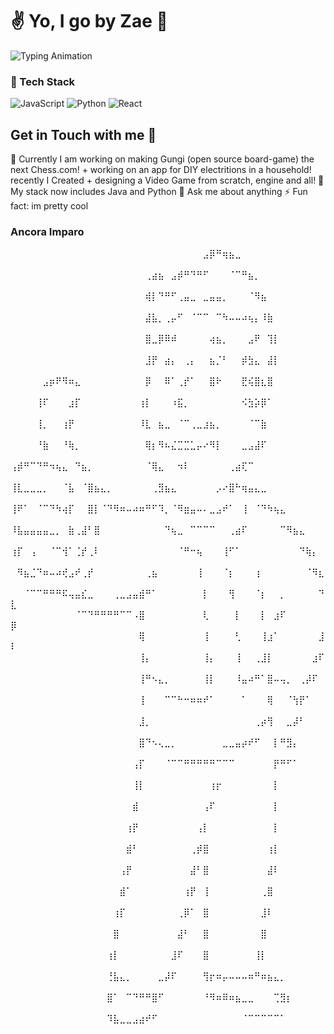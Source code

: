 # ✌️ Yo, I go by Zae 🍂

![Typing Animation](https://readme-typing-svg.herokuapp.com/?lines=Hello,+Vault+Dweller!;Stats+Loading...&font=Fira+Code&color=00FF00&size=24)

### 🚀 Tech Stack
![JavaScript](https://img.shields.io/badge/-JavaScript-F7DF1E?logo=javascript&logoColor=000)
![Python](https://img.shields.io/badge/-Python-3776AB?logo=python&logoColor=fff)
![React](https://img.shields.io/badge/-React-61DAFB?logo=react&logoColor=000)

## Get in Touch with me 🍂

🔭 Currently I am working on making Gungi (open source board-game) the next Chess.com! + working on an app for DIY electritions in a household!
recently I Created + designing a Video Game from scratch, engine and all!
🌱 My stack now includes Java and Python
💬 Ask me about anything
⚡ Fun fact: im pretty cool

  ### Ancora Imparo


⠀⠀⠀⠀⠀⠀⠀⠀⠀⠀⠀⠀⠀⠀⠀⠀⠀⠀⠀⠀⠀⠀⠀⠀⠀⠀⠀⠀⠀⠀⣠⡿⠛⢶⣦⣀⠀⠀⠀⠀⠀⠀⠀⠀⠀⠀⠀⠀⠀⠀
⠀⠀⠀⠀⠀⠀⠀⠀⠀⠀⠀⠀⠀⠀⠀⠀⠀⠀⠀⠀⠀⢀⣴⣦⠀⣠⡾⠛⠙⠛⠋⠀⠀⠀⠈⠉⠛⣦⡀⠀⠀⠀⠀⠀⠀⠀⠀⠀⠀⠀
⠀⠀⠀⠀⠀⠀⠀⠀⠀⠀⠀⠀⠀⠀⠀⠀⠀⠀⠀⠀⠀⢾⡇⠙⠛⠋⢀⣤⣀⠀⣀⣤⣤⡀⠀⠀⠀⠈⠻⣦⠀⠀⠀⠀⠀⠀⠀⠀⠀⠀
⠀⠀⠀⠀⠀⠀⠀⠀⠀⠀⠀⠀⠀⠀⠀⠀⠀⠀⠀⠀⠀⣼⣧⡀⢀⡤⠋⠀⠈⠉⠉⠀⠉⠳⠤⠤⠴⢦⡄⠸⣷⠀⠀⠀⠀⠀⠀⠀⠀⠀
⠀⠀⠀⠀⠀⠀⠀⠀⠀⠀⠀⠀⠀⠀⠀⠀⠀⠀⠀⠀⠀⣿⣀⡿⠿⠾⠀⠀⠀⠀⠀⢴⣦⡀⠀⠀⠀⣠⠟⠀⢹⡇⠀⠀⠀⠀⠀⠀⠀⠀
⠀⠀⠀⠀⠀⠀⠀⠀⠀⠀⠀⠀⠀⠀⠀⠀⠀⠀⠀⠀⠀⣸⡟⠀⣴⡄⠀⢀⡄⠀⠀⣦⡈⠃⠀⠀⡾⣳⣄⠀⣼⡇⠀⠀⠀⠀⠀⠀⠀⠀
⠀⠀⠀⠀⠀⣠⡶⠟⠻⠶⣄⠀⠀⠀⠀⠀⠀⠀⠀⠀⠀⡿⠀⠀⠿⠁⢀⡞⠁⠀⠀⣿⠗⠀⠀⠀⣟⢮⣿⣆⣿⠀⠀⠀⠀⠀⠀⠀⠀⠀
⠀⠀⠀⠀⢸⠏⠀⠀⠀⣰⡏⠀⠀⠀⠀⠀⠀⠀⠀⠀⢰⡇⠀⠀⠀⠰⣯⡀⠀⠀⠀⠀⠀⠀⠀⠀⠪⣳⡵⡿⠁⠀⠀⠀⠀⠀⠀⠀⠀⠀
⠀⠀⠀⠀⢸⡀⠀⠀⢰⡟⠀⠀⠀⠀⠀⠀⠀⠀⠀⠀⠸⣇⠀⣦⣀⠀⠈⠉⢀⣀⣰⣦⡀⠀⠀⠀⠀⠈⠉⣷⠀⠀⠀⠀⠀⠀⠀⠀⠀⠀
⠀⠀⠀⠀⠘⣷⠀⠀⠘⢷⡀⠀⠀⠀⠀⠀⠀⠀⠀⠀⠀⢿⡆⠻⠦⣌⣉⣉⣁⡤⠔⠻⡇⠀⠀⠀⣀⣠⣼⠏⠀⠀⠀⠀⠀⠀⠀⠀⠀⠀
⢠⡾⠛⠉⠙⠛⠲⢦⣄⠀⠙⣦⡀⠀⠀⠀⠀⠀⠀⠀⠀⠈⢿⣄⠀⠀⠲⠇⠀⠀⠀⠀⠀⠀⢀⣴⢏⠉⠀⠀⠀⠀⠀⠀⠀⠀⠀⠀⠀⠀
⢸⣇⣀⣀⣀⡀⠀⠀⠈⣧⠀⠈⣿⣦⣄⡀⠀⠀⠀⠀⠀⠀⢀⣻⣦⣄⠀⠀⠀⠀⠀⠀⡠⠔⣿⠓⢶⣤⣄⣀⠀⠀⠀⠀⠀⠀⠀⠀⠀⠀
⢸⠟⠁⠀⠈⠉⠙⠳⢴⡏⠀⠀⣿⡇⠈⠙⠻⠶⠤⠴⠶⠛⠋⠹⡀⠈⠻⣶⣤⠤⠄⣀⣠⠞⠁⠀⢸⠀⠈⠙⠳⢦⣄⠀⠀⠀⠀⠀⠀⠀
⠸⣧⣤⣤⣤⣤⣀⡀⠀⣷⢀⣼⠃⣿⠀⠀⠀⠀⠀⠀⠀⠀⠀⠀⠙⢦⣀⠀⠉⠉⠉⠉⠀⠀⢀⣴⠏⠀⠀⠀⠀⠀⠉⠻⣦⣄⠀⠀⠀⠀
⢰⡏⠀⢠⠀⠀⠈⠉⢺⠁⢈⡞⢀⠇⠀⠀⠀⠀⠀⠀⠀⠀⠀⠀⠀⠀⠈⠛⠒⢦⠀⠀⠀⢸⠋⠁⠀⠀⠀⠀⠀⠀⠀⠀⠀⠙⢷⡄⠀⠀
⠀⠻⣦⣈⠙⠶⠤⠴⢞⣠⠞⢀⡞⠀⠀⠀⠀⠀⠀⠀⠀⢀⣦⠀⠀⠀⠀⠀⠀⢸⠀⠀⠀⠈⡆⠀⠀⠀⢰⠀⠀⠀⠀⠀⠀⠀⠈⠻⣆⠀
⠀⠀⠈⠉⠉⠛⠛⠛⠯⢤⣤⣎⣀⠀⠀⠀⢀⣀⣠⣤⣾⠛⠁⠀⠀⠀⠀⠀⠀⠀⡇⠀⠀⠀⢻⠀⠀⠀⠈⡆⠀⠀⡀⠀⠀⠀⠀⠀⠙⣇
⠀⠀⠀⠀⠀⠀⠀⠀⠀⠀⠈⠉⠙⠛⠛⠛⠛⠉⠉⠠⣿⠀⠀⠀⠀⠀⠀⠀⠀⠀⢇⠀⠀⠀⠀⡇⠀⠀⠀⡇⠀⣰⠏⠀⠀⠀⠀⠀⠀⡿
⠀⠀⠀⠀⠀⠀⠀⠀⠀⠀⠀⠀⠀⠀⠀⠀⠀⠀⠀⠀⢿⠀⠀⠀⠀⠀⠀⠀⠀⠀⢸⠀⠀⠀⠀⢃⠀⠀⠀⢸⣰⠁⠀⠀⠀⠀⠀⠀⣸⠇
⠀⠀⠀⠀⠀⠀⠀⠀⠀⠀⠀⠀⠀⠀⠀⠀⠀⠀⠀⠀⢸⡄⠀⠀⠀⠀⠀⠀⠀⠀⢸⡄⠀⠀⠀⢸⠀⠀⢀⣸⡇⠀⠀⠀⠀⠀⠀⣰⠏⠀
⠀⠀⠀⠀⠀⠀⠀⠀⠀⠀⠀⠀⠀⠀⠀⠀⠀⠀⠀⠀⢸⠛⠢⣄⡀⠀⠀⠀⠀⠀⢸⡇⠀⠀⠀⠸⣤⠴⠛⠁⣿⠤⢤⡀⠀⢀⡼⠏⠀⠀
⠀⠀⠀⠀⠀⠀⠀⠀⠀⠀⠀⠀⠀⠀⠀⠀⠀⠀⠀⠀⢸⠀⠀⠀⠉⠉⠓⠒⠶⠶⠞⠁⠀⠀⠀⠀⠁⠀⠀⠀⢿⠀⠀⠈⢳⡟⠁⠀⠀⠀
⠀⠀⠀⠀⠀⠀⠀⠀⠀⠀⠀⠀⠀⠀⠀⠀⠀⠀⠀⠀⣸⡀⠀⠀⠀⠀⠀⠀⠀⠀⠀⠀⠀⠀⠀⠀⠀⠀⢀⡴⢻⠀⠀⣀⡼⠃⠀⠀⠀⠀
⠀⠀⠀⠀⠀⠀⠀⠀⠀⠀⠀⠀⠀⠀⠀⠀⠀⠀⠀⠀⣿⠙⠢⢄⣀⡀⠀⠀⠀⠀⠀⠀⠀⣀⣀⣤⡴⠞⠋⠀⠀⡇⠛⣻⡄⠀⠀⠀⠀⠀
⠀⠀⠀⠀⠀⠀⠀⠀⠀⠀⠀⠀⠀⠀⠀⠀⠀⠀⠀⢠⡏⠀⠀⠀⠈⠉⠉⠛⠛⠛⠛⠛⠉⠉⠉⠀⠀⠀⠀⠀⠀⡟⠛⠋⠁⠀⠀⠀⠀⠀
⠀⠀⠀⠀⠀⠀⠀⠀⠀⠀⠀⠀⠀⠀⠀⠀⠀⠀⠀⢸⡇⠀⠀⠀⠀⠀⠀⠀⠀⠀⠀⢰⡖⠀⠀⠀⠀⠀⠀⠀⠀⡇⠀⠀⠀⠀⠀⠀⠀⠀
⠀⠀⠀⠀⠀⠀⠀⠀⠀⠀⠀⠀⠀⠀⠀⠀⠀⠀⠀⣾⠀⠀⠀⠀⠀⠀⠀⠀⠀⠀⢠⠏⠀⠀⠀⠀⠀⠀⠀⠀⠀⡇⠀⠀⠀⠀⠀⠀⠀⠀
⠀⠀⠀⠀⠀⠀⠀⠀⠀⠀⠀⠀⠀⠀⠀⠀⠀⠀⢰⡟⠀⠀⠀⠀⠀⠀⠀⠀⠀⢠⡇⠀⠀⠀⠀⠀⠀⠀⠀⠀⠀⡇⠀⠀⠀⠀⠀⠀⠀⠀
⠀⠀⠀⠀⠀⠀⠀⠀⠀⠀⠀⠀⠀⠀⠀⠀⠀⠀⣾⠃⠀⠀⠀⠀⠀⠀⠀⠀⢀⡾⣿⠀⠀⠀⠀⠀⠀⠀⠀⠀⢰⡇⠀⠀⠀⠀⠀⠀⠀⠀
⠀⠀⠀⠀⠀⠀⠀⠀⠀⠀⠀⠀⠀⠀⠀⠀⠀⢠⡟⠀⠀⠀⠀⠀⠀⠀⠀⠀⣼⠃⣿⠀⠀⠀⠀⠀⠀⠀⠀⠀⣼⠇⠀⠀⠀⠀⠀⠀⠀⠀
⠀⠀⠀⠀⠀⠀⠀⠀⠀⠀⠀⠀⠀⠀⠀⠀⠀⣾⠁⠀⠀⠀⠀⠀⠀⠀⠀⢰⡟⠀⢸⠀⠀⠀⠀⠀⠀⠀⠀⢀⣿⠀⠀⠀⠀⠀⠀⠀⠀⠀
⠀⠀⠀⠀⠀⠀⠀⠀⠀⠀⠀⠀⠀⠀⠀⠀⢰⡏⠀⠀⠀⠀⠀⠀⠀⠀⢀⡿⠁⠀⣿⠀⠀⠀⠀⠀⠀⠀⠀⣸⠇⠀⠀⠀⠀⠀⠀⠀⠀⠀
⠀⠀⠀⠀⠀⠀⠀⠀⠀⠀⠀⠀⠀⠀⠀⠀⣿⠀⠀⠀⠀⠀⠀⠀⠀⠀⣼⠃⠀⠀⣿⠀⠀⠀⠀⠀⠀⠀⠀⣿⠀⠀⠀⠀⠀⠀⠀⠀⠀⠀
⠀⠀⠀⠀⠀⠀⠀⠀⠀⠀⠀⠀⠀⠀⠀⢰⡇⠀⠀⠀⠀⠀⠀⠀⠀⣸⠏⠀⠀⠀⣿⠀⠀⠀⠀⠀⠀⠀⢸⡇⠀⠀⠀⠀⠀⠀⠀⠀⠀⠀
⠀⠀⠀⠀⠀⠀⠀⠀⠀⠀⠀⠀⠀⠀⠀⢘⣧⣄⡀⠀⠀⠀⠀⣀⡼⠏⠀⠀⠀⠀⢻⡖⠶⡤⠤⠤⠤⠶⠛⠶⣦⣄⡀⠀⠀⠀⠀⠀⠀⠀
⠀⠀⠀⠀⠀⠀⠀⠀⠀⠀⠀⠀⠀⠀⠀⣿⠁⠀⠉⠙⠛⠛⣿⠋⠀⠀⠀⠀⠀⠀⠘⠻⠶⠿⠶⣦⣀⣀⠀⠀⠀⢉⣻⡆⠀⠀⠀⠀⠀⠀
⠀⠀⠀⠀⠀⠀⠀⠀⠀⠀⠀⠀⠀⠀⠀⠹⣧⣀⣀⣠⣴⠞⠋⠀⠀⠀⠀⠀⠀⠀⠀⠀⠀⠀⠀⠀⠈⠉⠉⠉⠉⠉⠁⠀⠀⠀⠀⠀⠀⠀


<!--
**403-ko2/403-ko2** is a ✨ _special_ ✨ repository because its `README.md` (this file) appears on your GitHub profile.

Here are some ideas to get you started:


